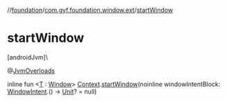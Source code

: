 //[foundation](../../index.md)/[com.gyf.foundation.window.ext](index.md)/[startWindow](start-window.md)

# startWindow

[androidJvm]\

@[JvmOverloads](https://kotlinlang.org/api/core/kotlin-stdlib/kotlin.jvm/-jvm-overloads/index.html)

inline fun &lt;[T](start-window.md) : [Window](../com.gyf.foundation.window/-window/index.md)&gt; [Context](https://developer.android.com/reference/kotlin/android/content/Context.html).[startWindow](start-window.md)(noinline windowIntentBlock: [WindowIntent](../com.gyf.foundation.window.intent/-window-intent/index.md).() -&gt; [Unit](https://kotlinlang.org/api/core/kotlin-stdlib/kotlin/-unit/index.html)? = null)